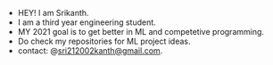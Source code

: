 - HEY! I am Srikanth.
- I am a third year engineering student.
- MY 2021 goal is to get better in ML and competetive programming.
- Do check my repositories for ML project ideas. 
- contact: @sri212002kanth@gmail.com.

<!---
srikanth2102/srikanth2102 is a ✨ special ✨ repository because its `README.md` (this file) appears on your GitHub profile.
You can click the Preview link to take a look at your changes.
--->
